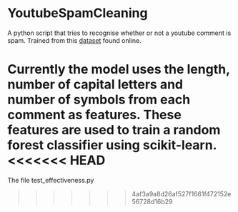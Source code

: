 # YoutubeSpamCleaning

A python script that tries to recognise whether or not a youtube comment is spam. Trained from this [dataset](https://archive.ics.uci.edu/ml/machine-learning-databases/00380/) found online.

Currently the model uses the length, number of capital letters and number of symbols from each comment as features. These features are used to train a random forest classifier using scikit-learn.
<<<<<<< HEAD
=======
The file test_effectiveness.py
>>>>>>> 4af3a9a8d26af527f1661f472152e56728d16b29
